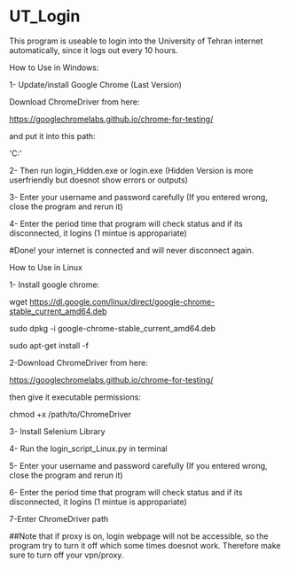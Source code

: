 # UT_Login
This program is useable to login into the University of Tehran internet automatically, since it logs out every 10 hours.

How to Use in Windows:

1- Update/install Google Chrome (Last Version)

Download ChromeDriver from here:

https://googlechromelabs.github.io/chrome-for-testing/

and put it into this path:

'C:\'

2- Then run login_Hidden.exe or login.exe (Hidden Version is more userfriendly but doesnot show errors or outputs)

3- Enter your username and password carefully (If you entered wrong, close the program and rerun it)

4- Enter the period time that program will check status and if its disconnected, it logins (1 mintue is appropariate)

#Done! your internet is connected and will never disconnect again.

How to Use in Linux

1- Install google chrome:

wget https://dl.google.com/linux/direct/google-chrome-stable_current_amd64.deb

sudo dpkg -i google-chrome-stable_current_amd64.deb

sudo apt-get install -f

2-Download ChromeDriver from here:

https://googlechromelabs.github.io/chrome-for-testing/

then give it executable permissions:

chmod +x /path/to/ChromeDriver

3- Install Selenium Library

4- Run the login_script_Linux.py in terminal

5- Enter your username and password carefully (If you entered wrong, close the program and rerun it)

6- Enter the period time that program will check status and if its disconnected, it logins (1 mintue is appropariate)

7-Enter ChromeDriver path


##Note that if proxy is on, login webpage will not be accessible, so the program try to turn it off which some times doesnot work. Therefore make sure to turn off your vpn/proxy.


